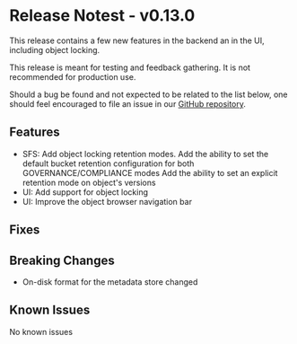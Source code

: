 # Release Notest - v0.13.0

This release contains a few new features in the backend an in the UI, including
object locking.

This release is meant for testing and feedback gathering. It is not recommended
for production use.

Should a bug be found and not expected to be related to the list below, one
should feel encouraged to file an issue in our
[GitHub repository](https://github.com/aquarist-labs/s3gw/issues/new/choose).

## Features

- SFS: Add object locking retention modes.
  Add the ability to set the default bucket retention configuration for both
  GOVERNANCE/COMPLIANCE modes
  Add the ability to set an explicit retention mode on object's versions
- UI: Add support for object locking
- UI: Improve the object browser navigation bar

## Fixes

## Breaking Changes

- On-disk format for the metadata store changed

## Known Issues

No known issues
